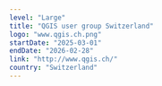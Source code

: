 ```yaml
---
level: "Large"
title: "QGIS user group Switzerland"
logo: "www.qgis.ch.png"
startDate: "2025-03-01"
endDate: "2026-02-28"
link: "http://www.qgis.ch/"
country: "Switzerland"
---
```

